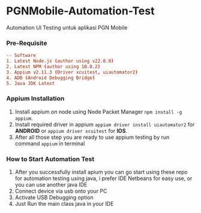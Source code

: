 # PGNMobile-Automation-Test
Automation UI Testing untuk aplikasi PGN Mobile

### Pre-Requisite
```conf
-- Software
1. Latest Node.js (author using v22.8.0)
2. Latest NPM (author using 10.8.2)
3. Appium v2.11.3 (Driver xcuitest, uiautomator2)
4. ADB (Android Debugging Bridge)
5. Java JDK Latest
```

### Appium Installation
1. Install appium on node using Node Packet Manager ``npm install -g appium``.
2. Install required driver in appium ``appium driver install uiautomator2`` for **ANDROID** or ``appium driver xcuitest`` for **IOS**.
3. After all those step you are ready to use appium testing by run command ``appium`` in terminal

### How to Start Automation Test
1. After you successfully install apium you can go start using these repo for automation testing using java, i prefer IDE Netbeans for easy use, or you can use another java IDE
2. Connect device via usb onto your PC
3. Activate USB Debugging option
4. Just Run the main class java in your IDE
